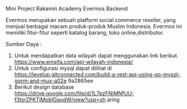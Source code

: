 Mini Project Rakamin Academy Evermos Backend

Evermos merupakan sebuah platform social commerce reseller, yang menjual berbagai macam produk-produk Muslim Indonesia. Evermos ini memiliki fitur-fitur seperti katalog barang, toko online,distributor.

Sumber Daya :

1. Untuk mendapatkan data wilayah dapat menggunakan link berikut.
https://www.emsifa.com/api-wilayah-indonesia/
2. Untuk configurasi mysql dapat dilihat di
https://levelup.gitconnected.com/build-a-rest-api-using-go-mysql-gorm-and-mux-a02e
9a2865ee
3. Berikut design database
https://drive.google.com/file/d/1L7pzFNjMNfUU-f3tsrZPKTjMpbIGaodW/view?usp=sh
aring